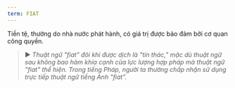 ```yaml
---
term: FIAT
---
```


Tiền tệ, thường do nhà nước phát hành, có giá trị được bảo đảm bởi cơ quan công quyền.

> ► *Thuật ngữ "fiat" đôi khi được dịch là "tín thác," mặc dù thuật ngữ sau không bao hàm khía cạnh của lực lượng hợp pháp mà thuật ngữ "fiat" thể hiện. Trong tiếng Pháp, người ta thường chấp nhận sử dụng trực tiếp thuật ngữ tiếng Anh "fiat".*